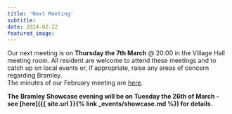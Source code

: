 ```yaml
---
title: 'Next Meeting'
subtitle: 
date: 2024-02-22
featured_image: 
---
```


Our next meeting is on **Thursday the 7th March** @ 20:00 in the Village Hall meeting room.  All resident are welcome to attend these meetings and to catch up on local events or, if appropriate, raise any areas of concern regarding Bramley.  <br>
The minutes of our February meeting are [here](https://www.dropbox.com/scl/fo/q12214kut17qryr6hxe5o/h?rlkey=378b1m3sa5attqm2wtfevdcco&dl=0).
<br>

**The Bramley Showcase evening will be on Tuesday the 26th of March - see [here]({{ site.url }}{% link _events/showcase.md %}) for details.**
